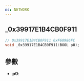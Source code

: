 ```yaml
---
ns: NETWORK
---
```

## _0x39917E1B4CB0F911

```c
// 0x39917E1B4CB0F911 0xF60986FC
void _0x39917E1B4CB0F911(BOOL p0);
```


## 參數
* **p0**: 

